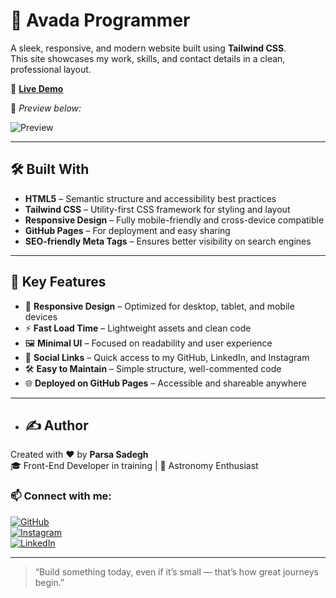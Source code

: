 # 🧬 Avada Programmer 

A sleek, responsive, and modern website built using **Tailwind CSS**.  
This site showcases my work, skills, and contact details in a clean, professional layout. 

🔗 **[Live Demo](https://parsadgh.github.io/Avada-Programmer/)**  

📸 *Preview below:*

![Preview](./preview.gif)

---


## 🛠️ Built With

- **HTML5** – Semantic structure and accessibility best practices  
- **Tailwind CSS** – Utility-first CSS framework for styling and layout  
- **Responsive Design** – Fully mobile-friendly and cross-device compatible  
- **GitHub Pages** – For deployment and easy sharing  
- **SEO-friendly Meta Tags** – Ensures better visibility on search engines

---

## 🎯 Key Features

- 📱 **Responsive Design** – Optimized for desktop, tablet, and mobile devices  
- ⚡ **Fast Load Time** – Lightweight assets and clean code  
- 🖼️ **Minimal UI** – Focused on readability and user experience  
- 🔗 **Social Links** – Quick access to my GitHub, LinkedIn, and Instagram  
- 🛠️ **Easy to Maintain** – Simple structure, well-commented code  
- 🌐 **Deployed on GitHub Pages** – Accessible and shareable anywhere

---



- ## ✍️ Author

Created with ❤️ by **Parsa Sadegh**  
🎓 Front-End Developer in training | 🌌 Astronomy Enthusiast  

### 📫 Connect with me:

[![GitHub](https://img.shields.io/badge/GitHub-%2312100E.svg?style=for-the-badge&logo=github&logoColor=white)](https://github.com/Parsadgh)  
[![Instagram](https://img.shields.io/badge/Instagram-%23E4405F.svg?style=for-the-badge&logo=instagram&logoColor=white)](https://www.instagram.com/parsa.sdgh.dev)  
[![LinkedIn](https://img.shields.io/badge/LinkedIn-%230077B5.svg?style=for-the-badge&logo=linkedin&logoColor=white)](https://www.linkedin.com/in/parsa-sadegh-440a572a2)

---

> “Build something today, even if it’s small — that’s how great journeys begin.”
